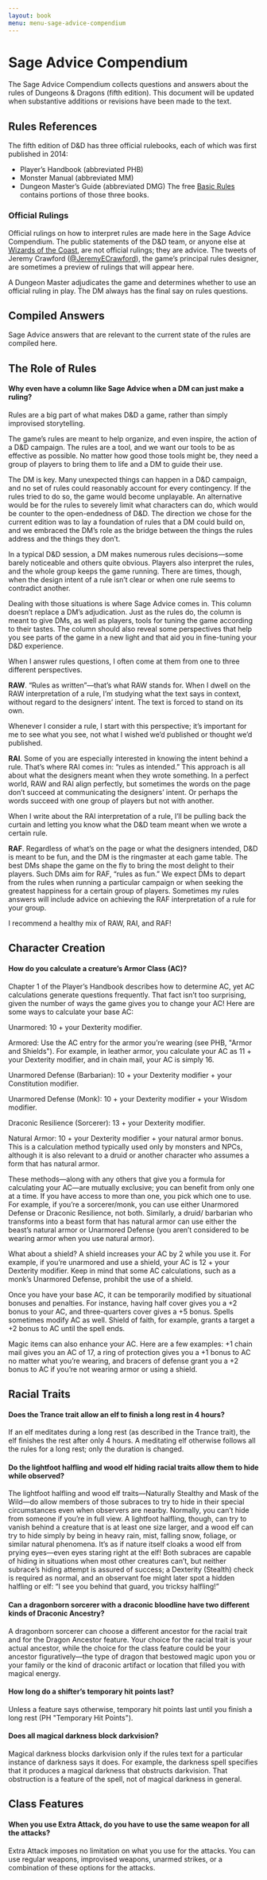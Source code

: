```yaml
---
layout: book
menu: menu-sage-advice-compendium
---
```

# Sage Advice Compendium
The Sage Advice Compendium collects questions and answers about the rules of Dungeons & Dragons (fifth edition). This document will be updated when substantive additions or revisions have been made to the text.

## Rules References
The fifth edition of D&D has three official rulebooks, each of which was first published in 2014:

- Player’s Handbook (abbreviated PHB)
- Monster Manual (abbreviated MM)
- Dungeon Master’s Guide (abbreviated DMG)
The free [Basic Rules](/basic-rules) contains portions of those three books.

### Official Rulings
Official rulings on how to interpret rules are made here in the Sage Advice Compendium. The public statements of the D&D team, or anyone else at [Wizards of the Coast](https://dnd.wizards.com/), are not official rulings; they are advice. The tweets of Jeremy Crawford ([@JeremyECrawford](https://twitter.com/JeremyECrawford)), the game’s principal rules designer, are sometimes a preview of rulings that will appear here.

A Dungeon Master adjudicates the game and determines whether to use an official ruling in play. The DM always has the final say on rules questions.

## Compiled Answers
Sage Advice answers that are relevant to the current state of the rules are compiled here.

## The Role of Rules
#### Why even have a column like Sage Advice when a DM can just make a ruling?
Rules are a big part of what makes D&D a game, rather than simply improvised storytelling.

The game’s rules are meant to help organize, and even inspire, the action of a D&D campaign. The rules are a tool, and we want our tools to be as effective as possible. No matter how good those tools might be, they need a group of players to bring them to life and a DM to guide their use.

The DM is key. Many unexpected things can happen in a D&D campaign, and no set of rules could reasonably account for every contingency. If the rules tried to do so, the game would become unplayable. An alternative would be for the rules to severely limit what characters can do, which would be counter to the open-endedness of D&D. The direction we chose for the current edition was to lay a foundation of rules that a DM could build on, and we embraced the DM’s role as the bridge between the things the rules address and the things they don’t.

In a typical D&D session, a DM makes numerous rules decisions—some barely noticeable and others quite obvious. Players also interpret the rules, and the whole group keeps the game running. There are times, though, when the design intent of a rule isn’t clear or when one rule seems to contradict another.

Dealing with those situations is where Sage Advice comes in. This column doesn’t replace a DM’s adjudication. Just as the rules do, the column is meant to give DMs, as well as players, tools for tuning the game according to their tastes. The column should also reveal some perspectives that help you see parts of the game in a new light and that aid you in fine-tuning your D&D experience.

When I answer rules questions, I often come at them from one to three different perspectives.

**RAW**. “Rules as written”—that’s what RAW stands for. When I dwell on the RAW interpretation of a rule, I’m studying what the text says in context, without regard to the designers’ intent. The text is forced to stand on its own.

Whenever I consider a rule, I start with this perspective; it’s important for me to see what you see, not what I wished we’d published or thought we’d published.

**RAI**. Some of you are especially interested in knowing the intent behind a rule. That’s where RAI comes in: “rules as intended.” This approach is all about what the designers meant when they wrote something. In a perfect world, RAW and RAI align perfectly, but sometimes the words on the page don’t succeed at communicating the designers’ intent. Or perhaps the words succeed with one group of players but not with another.

When I write about the RAI interpretation of a rule, I’ll be pulling back the curtain and letting you know what the D&D team meant when we wrote a certain rule.

**RAF**. Regardless of what’s on the page or what the designers intended, D&D is meant to be fun, and the DM is the ringmaster at each game table. The best DMs shape the game on the fly to bring the most delight to their players. Such DMs aim for RAF, “rules as fun.” We expect DMs to depart from the rules when running a particular campaign or when seeking the greatest happiness for a certain group of players. Sometimes my rules answers will include advice on achieving the RAF interpretation of a rule for your group.

I recommend a healthy mix of RAW, RAI, and RAF!

## Character Creation
#### How do you calculate a creature’s Armor Class (AC)?
Chapter 1 of the Player’s Handbook describes how to determine AC, yet AC calculations generate questions frequently. That fact isn’t too surprising, given the number of ways the game gives you to change your AC! Here are some ways to calculate your base AC:

Unarmored: 10 + your Dexterity modifier.

Armored: Use the AC entry for the armor you’re wearing (see PHB, "Armor and Shields"). For example, in leather armor, you calculate your AC as 11 + your Dexterity modifier, and in chain mail, your AC is simply 16.

Unarmored Defense (Barbarian): 10 + your Dexterity modifier + your Constitution modifier.

Unarmored Defense (Monk): 10 + your Dexterity modifier + your Wisdom modifier.

Draconic Resilience (Sorcerer): 13 + your Dexterity modifier.

Natural Armor: 10 + your Dexterity modifier + your natural armor bonus. This is a calculation method typically used only by monsters and NPCs, although it is also relevant to a druid or another character who assumes a form that has natural armor.

These methods—along with any others that give you a formula for calculating your AC—are mutually exclusive; you can benefit from only one at a time. If you have access to more than one, you pick which one to use. For example, if you’re a sorcerer/monk, you can use either Unarmored Defense or Draconic Resilience, not both. Similarly, a druid/ barbarian who transforms into a beast form that has natural armor can use either the beast’s natural armor or Unarmored Defense (you aren’t considered to be wearing armor when you use natural armor).

What about a shield? A shield increases your AC by 2 while you use it. For example, if you’re unarmored and use a shield, your AC is 12 + your Dexterity modifier. Keep in mind that some AC calculations, such as a monk’s Unarmored Defense, prohibit the use of a shield.

Once you have your base AC, it can be temporarily modified by situational bonuses and penalties. For instance, having half cover gives you a +2 bonus to your AC, and three-quarters cover gives a +5 bonus. Spells sometimes modify AC as well. Shield of faith, for example, grants a target a +2 bonus to AC until the spell ends.

Magic items can also enhance your AC. Here are a few examples: +1 chain mail gives you an AC of 17, a ring of protection gives you a +1 bonus to AC no matter what you’re wearing, and bracers of defense grant you a +2 bonus to AC if you’re not wearing armor or using a shield.

## Racial Traits
#### Does the Trance trait allow an elf to finish a long rest in 4 hours?
If an elf meditates during a long rest (as described in the Trance trait), the elf finishes the rest after only 4 hours. A meditating elf otherwise follows all the rules for a long rest; only the duration is changed.

#### Do the lightfoot halfling and wood elf hiding racial traits allow them to hide while observed?
The lightfoot halfling and wood elf traits—Naturally Stealthy and Mask of the Wild—do allow members of those subraces to try to hide in their special circumstances even when observers are nearby. Normally, you can’t hide from someone if you’re in full view. A lightfoot halfling, though, can try to vanish behind a creature that is at least one size larger, and a wood elf can try to hide simply by being in heavy rain, mist, falling snow, foliage, or similar natural phenomena. It’s as if nature itself cloaks a wood elf from prying eyes—even eyes staring right at the elf! Both subraces are capable of hiding in situations when most other creatures can’t, but neither subrace’s hiding attempt is assured of success; a Dexterity (Stealth) check is required as normal, and an observant foe might later spot a hidden halfling or elf: “I see you behind that guard, you tricksy halfling!”

#### Can a dragonborn sorcerer with a draconic bloodline have two different kinds of Draconic Ancestry?
A dragonborn sorcerer can choose a different ancestor for the racial trait and for the Dragon Ancestor feature. Your choice for the racial trait is your actual ancestor, while the choice for the class feature could be your ancestor figuratively—the type of dragon that bestowed magic upon you or your family or the kind of draconic artifact or location that filled you with magical energy.

#### How long do a shifter’s temporary hit points last?
Unless a feature says otherwise, temporary hit points last until you finish a long rest (PH "Temporary Hit Points").

#### Does all magical darkness block darkvision?
Magical darkness blocks darkvision only if the rules text for a particular instance of darkness says it does. For example, the darkness spell specifies that it produces a magical darkness that obstructs darkvision. That obstruction is a feature of the spell, not of magical darkness in general.

## Class Features
#### When you use Extra Attack, do you have to use the same weapon for all the attacks?
Extra Attack imposes no limitation on what you use for the attacks. You can use regular weapons, improvised weapons, unarmed strikes, or a combination of these options for the attacks.